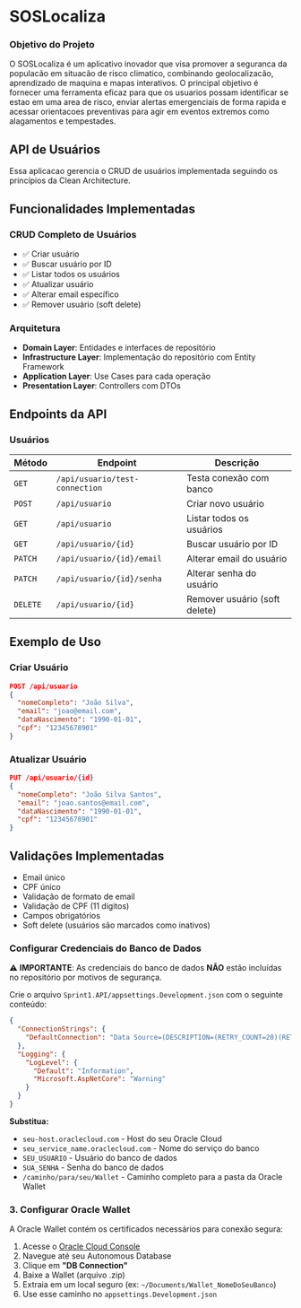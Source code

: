 # SOSLocaliza

### Objetivo do Projeto

O SOSLocaliza é um aplicativo inovador que visa promover a seguranca da populacão em situacão de risco climatico, combinando geolocalizacão, aprendizado de maquina e mapas interativos. O principal objetivo é fornecer uma ferramenta eficaz para que os usuarios possam identificar se estao em uma area de risco, enviar alertas emergenciais de forma rapida e acessar orientacoes preventivas para agir em eventos extremos como alagamentos e tempestades.

## API de Usuários
Essa aplicacao gerencia o CRUD de usuários implementada seguindo os princípios da Clean Architecture.

## Funcionalidades Implementadas

### CRUD Completo de Usuários
- ✅ Criar usuário
- ✅ Buscar usuário por ID
- ✅ Listar todos os usuários
- ✅ Atualizar usuário
- ✅ Alterar email específico
- ✅ Remover usuário (soft delete)

### Arquitetura
- **Domain Layer**: Entidades e interfaces de repositório
- **Infrastructure Layer**: Implementação do repositório com Entity Framework
- **Application Layer**: Use Cases para cada operação
- **Presentation Layer**: Controllers com DTOs

## Endpoints da API

### Usuários
| Método | Endpoint | Descrição |
|--------|----------|-----------|
| `GET` | `/api/usuario/test-connection` | Testa conexão com banco |
| `POST` | `/api/usuario` | Criar novo usuário |
| `GET` | `/api/usuario` | Listar todos os usuários |
| `GET` | `/api/usuario/{id}` | Buscar usuário por ID |
| `PATCH` | `/api/usuario/{id}/email` | Alterar email do usuário |
| `PATCH` | `/api/usuario/{id}/senha` | Alterar senha do usuário |
| `DELETE` | `/api/usuario/{id}` | Remover usuário (soft delete) |

## Exemplo de Uso

### Criar Usuário
```json
POST /api/usuario
{
  "nomeCompleto": "João Silva",
  "email": "joao@email.com",
  "dataNascimento": "1990-01-01",
  "cpf": "12345678901"
}
```

### Atualizar Usuário
```json
PUT /api/usuario/{id}
{
  "nomeCompleto": "João Silva Santos",
  "email": "joao.santos@email.com",
  "dataNascimento": "1990-01-01",
  "cpf": "12345678901"
}
```

## Validações Implementadas
- Email único
- CPF único
- Validação de formato de email
- Validação de CPF (11 dígitos)
- Campos obrigatórios
- Soft delete (usuários são marcados como inativos)

### Configurar Credenciais do Banco de Dados

⚠️ **IMPORTANTE**: As credenciais do banco de dados **NÃO** estão incluídas no repositório por motivos de segurança.

Crie o arquivo `Sprint1.API/appsettings.Development.json` com o seguinte conteúdo:

```json
{
  "ConnectionStrings": {
    "DefaultConnection": "Data Source=(DESCRIPTION=(RETRY_COUNT=20)(RETRY_DELAY=3)(ADDRESS=(PROTOCOL=TCPS)(PORT=1522)(HOST=seu-host.oraclecloud.com))(CONNECT_DATA=(SERVICE_NAME=seu_service_name.oraclecloud.com))(SECURITY=(SSL_SERVER_DN_MATCH=yes)));User Id=SEU_USUARIO;Password=SUA_SENHA;Wallet_Location=/caminho/para/seu/Wallet"
  },
  "Logging": {
    "LogLevel": {
      "Default": "Information",
      "Microsoft.AspNetCore": "Warning"
    }
  }
}
```

**Substitua:**
- `seu-host.oraclecloud.com` - Host do seu Oracle Cloud
- `seu_service_name.oraclecloud.com` - Nome do serviço do banco
- `SEU_USUARIO` - Usuário do banco de dados
- `SUA_SENHA` - Senha do banco de dados
- `/caminho/para/seu/Wallet` - Caminho completo para a pasta da Oracle Wallet

### 3. Configurar Oracle Wallet

A Oracle Wallet contém os certificados necessários para conexão segura:

1. Acesse o [Oracle Cloud Console](https://cloud.oracle.com/)
2. Navegue até seu Autonomous Database
3. Clique em **"DB Connection"**
4. Baixe a Wallet (arquivo .zip)
5. Extraia em um local seguro (ex: `~/Documents/Wallet_NomeDoSeuBanco`)
6. Use esse caminho no `appsettings.Development.json`

